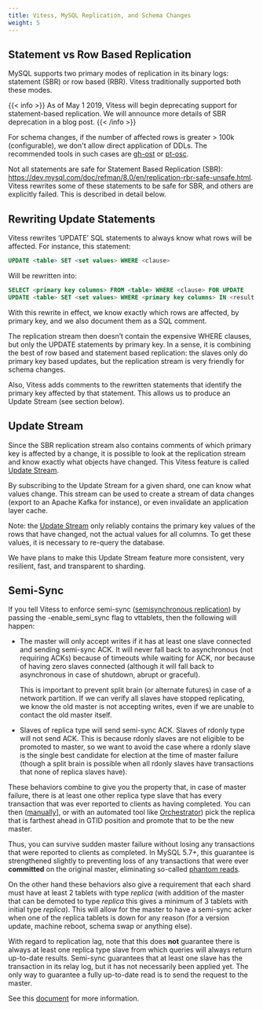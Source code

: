 ```yaml
---
title: Vitess, MySQL Replication, and Schema Changes
weight: 5
---
```


## Statement vs Row Based Replication

MySQL supports two primary modes of replication in its binary logs: statement (SBR) or row based (RBR). Vitess traditionally supported both these modes. 

{{< info >}}
As of May 1 2019, Vitess will begin deprecating support for statement-based replication. We will announce more details of SBR deprecation in a blog post.
{{< /info >}}

For schema changes, if the number of affected rows is greater > 100k (configurable), we don't allow direct application of DDLs. The recommended tools in such cases are [gh-ost](https://github.com/github/gh-ost) or [pt-osc](https://www.percona.com/doc/percona-toolkit/LATEST/pt-online-schema-change.html).

Not all statements are safe for Statement Based Replication (SBR): https://dev.mysql.com/doc/refman/8.0/en/replication-rbr-safe-unsafe.html. Vitess rewrites some of these statements to be safe for SBR, and others are explicitly failed. This is described in detail below.

## Rewriting Update Statements

Vitess rewrites ‘UPDATE’ SQL statements to always know what rows will be affected. For instance, this statement:

``` sql
UPDATE <table> SET <set values> WHERE <clause>
```

Will be rewritten into:

``` sql
SELECT <primary key columns> FROM <table> WHERE <clause> FOR UPDATE
UPDATE <table> SET <set values> WHERE <primary key columns> IN <result from previous SELECT> /* primary key values: … */
```

With this rewrite in effect, we know exactly which rows are affected, by primary key, and we also document them as a SQL comment.

The replication stream then doesn’t contain the expensive WHERE clauses, but only the UPDATE statements by primary key. In a sense, it is combining the best of row based and statement based replication: the slaves only do primary key based updates, but the replication stream is very friendly for schema changes.

Also, Vitess adds comments to the rewritten statements that identify the primary key affected by that statement. This allows us to produce an Update Stream (see section below).

## Update Stream

Since the SBR replication stream also contains comments of which primary key is affected by a change, it is possible to look at the replication stream and know exactly what objects have changed. This Vitess feature is called [Update Stream](../update-stream).

By subscribing to the Update Stream for a given shard, one can know what values change. This stream can be used to create a stream of data changes (export to an Apache Kafka for instance), or even invalidate an application layer cache.

Note: the [Update Stream](../update-stream) only reliably contains the primary key values of the rows that have changed, not the actual values for all columns. To get these values, it is necessary to re-query the database.

We have plans to make this Update Stream feature more consistent, very resilient, fast, and transparent to sharding.

## Semi-Sync

If you tell Vitess to enforce semi-sync ([semisynchronous replication](https://www.percona.com/doc/percona-toolkit/LATEST/pt-online-schema-change.html)) by passing the -enable_semi_sync flag to vttablets, then the following will happen:

* The master will only accept writes if it has at least one slave connected and sending semi-sync ACK. It will never fall back to asynchronous (not requiring ACKs) because of timeouts while waiting for ACK, nor because of having zero slaves connected (although it will fall back to asynchronous in case of shutdown, abrupt or graceful).

   This is important to prevent split brain (or alternate futures) in case of a network partition. If we can verify all slaves have stopped replicating, we know the old master is not accepting writes, even if we are unable to contact the old master itself.

* Slaves of replica type will send semi-sync ACK. Slaves of rdonly type will not send ACK. This is because rdonly slaves are not eligible to be promoted to master, so we want to avoid the case where a rdonly slave is the single best candidate for election at the time of master failure (though a split brain is possible when all rdonly slaves have transactions that none of replica slaves have).

These behaviors combine to give you the property that, in case of master failure, there is at least one other replica type slave that has every transaction that was ever reported to clients as having completed. You can then ([manually](../vtctl/#emergencyreparentshard)], or with an automated tool like [Orchestrator](https://github.com/github/orchestrator)) pick the replica that is farthest ahead in GTID position and promote that to be the new master.

Thus, you can survive sudden master failure without losing any transactions that were reported to clients as completed. In MySQL 5.7+, this guarantee is strengthened slightly to preventing loss of any transactions that were ever **committed** on the original master, eliminating so-called [phantom reads](http://bugs.mysql.com/bug.php?id=62174).

On the other hand these behaviors also give a requirement that each shard must have at least 2 tablets with type *replica* (with addition of the master that can be demoted to type *replica* this gives a minimum of 3 tablets with initial type *replica*). This will allow for the master to have a semi-sync acker when one of the replica tablets is down for any reason (for a version update, machine reboot, schema swap or anything else).

With regard to replication lag, note that this does **not** guarantee there is always at least one replica type slave from which queries will always return up-to-date results. Semi-sync guarantees that at least one slave has the transaction in its relay log, but it has not necessarily been applied yet. The only way to guarantee a fully up-to-date read is to send the request to the master.

See this [document](../row-based-replication) for more information.
